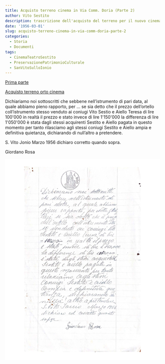 ```yaml
---
title: Acquisto terreno cinema in Via Comm. Doria (Parte 2)
author: Vito Sestito
description: trascrizione dell'acquisto del terreno per il nuovo cinema
date: '1956-03-01'
slug: acquisto-terreno-cinema-in-via-comm-doria-parte-2
categories:
  - Storia
  - Documenti
tags:
  - CinemaTeatroSestito
  - PreservazionePatrimonioCulturale
  - SanVitoSulloIonio
---
```


[Prima parte](/1955/12/26/acquisto-terreno-cinema-in-via-comm-doria/)

[Acquisto terreno orto cinema](/1956/04/07/acquisto-orto-cinema-in-via-comm-doria/)

Dichiariamo noi sottoscritti che sebbene nell’istrumento di pari data, al quale abbiamo pieno rapporto, per ... se sia detto che il prezzo dell’ortello coll’istrumento stesso venduto ai coniugi Vito Sestio e Aiello Teresa di lire 100'000 in realtà il prezzo e stato invece di lire 1'150'000 la differenza di lire 1'050'000 è stata dagli stessi acquirenti Sestito e Aiello pagata in questo momento per tanto rilasciamo agli stessi coniugi Sestito e Aiello ampia e definitiva quietanza, dichiarando di null’altro a pretendere.

S. Vito Jonio Marzo 1956 dichiaro corretto quando sopra.

Giordano Rosa

![1956-03-01 Acquisto terreno cinema in Via Comm. Doria](images/195603AcquistoTerrenoCinema2.jpg)
